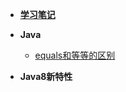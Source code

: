 - [**学习笔记**](README.md)

- **Java**
  - [equals和等等的区别](Java/基础面试题/1_equals和等等的区别/README.md)
- **Java8新特性**

